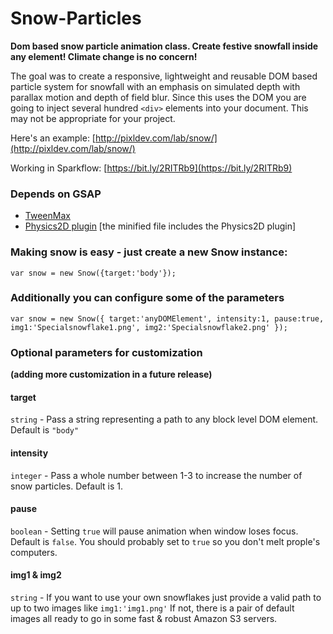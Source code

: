 # Snow-Particles

**Dom based snow particle animation class. Create festive snowfall inside any element! Climate change is no concern!**

The goal was to create a responsive, lightweight and reusable DOM based particle system for snowfall with an emphasis on simulated depth with parallax motion and depth of field blur. Since this uses the DOM you are going to inject several hundred ```<div>``` elements into your document. This may not be appropriate for your project. 

Here's an example: [http://pixldev.com/lab/snow/](http://pixldev.com/lab/snow/)

Working in Sparkflow: [https://bit.ly/2RITRb9](https://bit.ly/2RITRb9)  



### Depends on GSAP

* [TweenMax](https://greensock.com/docs/TweenMax) 
* [Physics2D plugin](https://greensock.com/Physics2DPlugin) [the minified file includes the Physics2D plugin]

### Making snow is easy - just create a new Snow instance:

```
var snow = new Snow({target:'body'});
```

### Additionally you can configure some of the parameters 

```
var snow = new Snow({ target:'anyDOMElement', intensity:1, pause:true, img1:'Specialsnowflake1.png', img2:'Specialsnowflake2.png' });
```

### Optional parameters for customization 
**(adding more customization in a future release)**

#### target 
```string``` - Pass a string representing a path to any block level DOM element. Default is ```"body"```

#### intensity
```integer``` - Pass a whole number between 1-3 to increase the number of snow particles. Default is 1.

#### pause 
```boolean``` - Setting ```true``` will pause animation when window loses focus. Default is ```false```. You should probably set to ```true``` so you don't melt prople's computers.

#### img1 & img2
```string``` - If you want to use your own snowflakes just provide a valid path to up to two images like ```img1:'img1.png'``` If not, there is a pair of default images all ready to go in some fast & robust Amazon S3 servers. 
